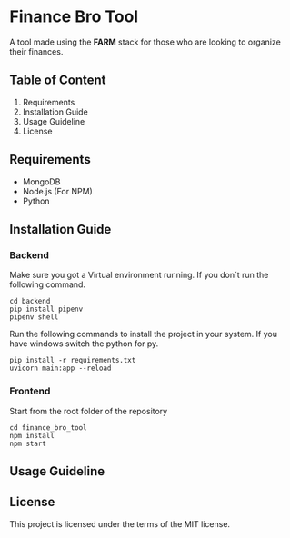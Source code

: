 # Finance Bro Tool

A tool made using the **FARM** stack for those who are looking to organize their finances.

## Table of Content
1. Requirements
2. Installation Guide
3. Usage Guideline
4. License

## Requirements
- MongoDB
- Node.js (For NPM)
- Python

## Installation Guide
### Backend
Make sure you got a Virtual environment running. If you don´t run the
following command.
```
cd backend
pip install pipenv
pipenv shell
```
Run the following commands to install the project in your system.
If you have windows switch the python for py.
```
pip install -r requirements.txt
uvicorn main:app --reload
```

### Frontend
Start from the root folder of the repository
```
cd finance_bro_tool
npm install
npm start
```
## Usage Guideline

## License
This project is licensed under the terms of the MIT license.
